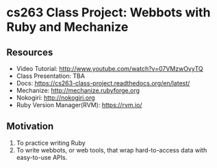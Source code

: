 cs263 Class Project: Webbots with Ruby and Mechanize
=====

Resources
-------
* Video Tutorial: http://www.youtube.com/watch?v=07VMzwOvyTQ  
* Class Presentation: TBA
* Docs: https://cs263-class-project.readthedocs.org/en/latest/  
* Mechanize: http://mechanize.rubyforge.org
* Nokogiri: http://nokogiri.org
* Ruby Version Manager(RVM): https://rvm.io/

Motivation
-------
1. To practice writing Ruby  
2. To write webbots, or web tools, that wrap hard-to-access data with easy-to-use APIs.
